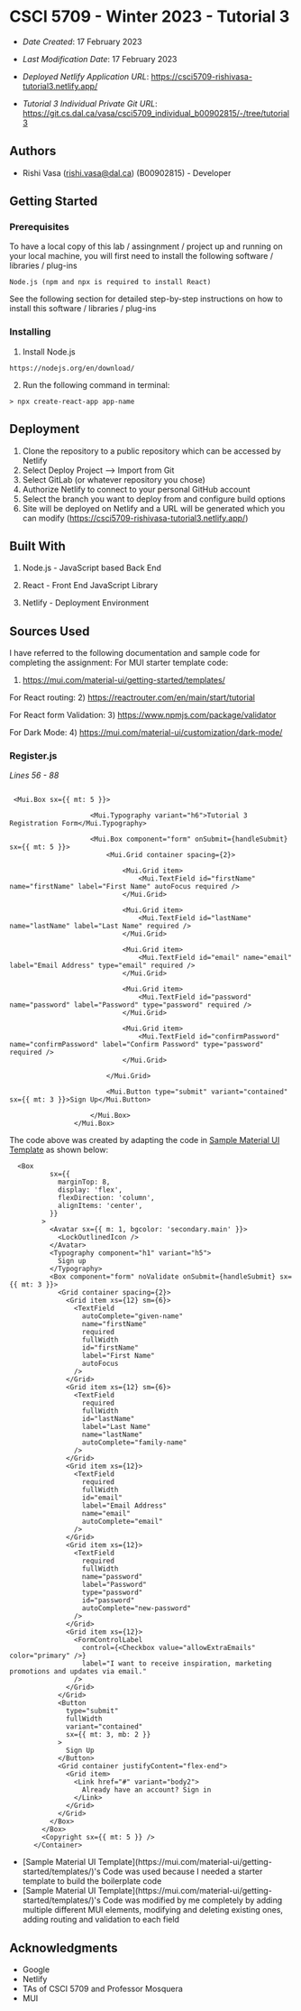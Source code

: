 <!--- The following README.md sample file was adapted from https://gist.github.com/PurpleBooth/109311bb0361f32d87a2#file-readme-template-md by Gabriella Mosquera for academic use ---> 


# CSCI 5709 - Winter 2023 - Tutorial 3

* *Date Created*: 17 February 2023
* *Last Modification Date*: 17 February 2023


* *Deployed Netlify Application URL*: https://csci5709-rishivasa-tutorial3.netlify.app/

* *Tutorial 3 Individual Private Git URL*: https://git.cs.dal.ca/vasa/csci5709_individual_b00902815/-/tree/tutorial3


## Authors

* Rishi Vasa (rishi.vasa@dal.ca) (B00902815) - Developer




## Getting Started

### Prerequisites

To have a local copy of this lab / assingnment / project up and running on your local machine, you will first need to install the following software / libraries / plug-ins

```
Node.js (npm and npx is required to install React)

```

See the following section for detailed step-by-step instructions on how to install this software / libraries / plug-ins

### Installing

1) Install Node.js
```
https://nodejs.org/en/download/

```

2) Run the following command in terminal:
```
> npx create-react-app app-name
```


## Deployment
1) Clone the repository to a public repository which can be accessed by Netlify
2) Select Deploy Project --> Import from Git
3) Select GitLab (or whatever repository you chose)
4) Authorize Netlify to connect to your personal GitHub account
5) Select the branch you want to deploy from and configure build options
6) Site will be deployed on Netlify and a URL will be generated which you can modify (https://csci5709-rishivasa-tutorial3.netlify.app/)

## Built With
1) Node.js - JavaScript based Back End

2) React - Front End JavaScript Library

3) Netlify - Deployment Environment


## Sources Used

I have referred to the following documentation and sample code for completing the assignment:
For MUI starter template code:
1) https://mui.com/material-ui/getting-started/templates/

For React routing:
2) https://reactrouter.com/en/main/start/tutorial

For React form Validation:
3) https://www.npmjs.com/package/validator

For Dark Mode:
4) https://mui.com/material-ui/customization/dark-mode/

### Register.js

*Lines 56 - 88*

```

 <Mui.Box sx={{ mt: 5 }}>

                    <Mui.Typography variant="h6">Tutorial 3 Registration Form</Mui.Typography>

                    <Mui.Box component="form" onSubmit={handleSubmit} sx={{ mt: 5 }}>
                        <Mui.Grid container spacing={2}>
                            
                            <Mui.Grid item>
                                <Mui.TextField id="firstName" name="firstName" label="First Name" autoFocus required />
                            </Mui.Grid>
                            
                            <Mui.Grid item>
                                <Mui.TextField id="lastName" name="lastName" label="Last Name" required />
                            </Mui.Grid>

                            <Mui.Grid item>
                                <Mui.TextField id="email" name="email" label="Email Address" type="email" required />
                            </Mui.Grid>
                            
                            <Mui.Grid item>
                                <Mui.TextField id="password" name="password" label="Password" type="password" required />
                            </Mui.Grid>

                            <Mui.Grid item>
                                <Mui.TextField id="confirmPassword" name="confirmPassword" label="Confirm Password" type="password" required />
                            </Mui.Grid>

                        </Mui.Grid>
                        
                        <Mui.Button type="submit" variant="contained" sx={{ mt: 3 }}>Sign Up</Mui.Button>
                    
                    </Mui.Box>
                </Mui.Box>

```

The code above was created by adapting the code in [Sample Material UI Template](https://mui.com/material-ui/getting-started/templates/) as shown below: 

```
  <Box
          sx={{
            marginTop: 8,
            display: 'flex',
            flexDirection: 'column',
            alignItems: 'center',
          }}
        >
          <Avatar sx={{ m: 1, bgcolor: 'secondary.main' }}>
            <LockOutlinedIcon />
          </Avatar>
          <Typography component="h1" variant="h5">
            Sign up
          </Typography>
          <Box component="form" noValidate onSubmit={handleSubmit} sx={{ mt: 3 }}>
            <Grid container spacing={2}>
              <Grid item xs={12} sm={6}>
                <TextField
                  autoComplete="given-name"
                  name="firstName"
                  required
                  fullWidth
                  id="firstName"
                  label="First Name"
                  autoFocus
                />
              </Grid>
              <Grid item xs={12} sm={6}>
                <TextField
                  required
                  fullWidth
                  id="lastName"
                  label="Last Name"
                  name="lastName"
                  autoComplete="family-name"
                />
              </Grid>
              <Grid item xs={12}>
                <TextField
                  required
                  fullWidth
                  id="email"
                  label="Email Address"
                  name="email"
                  autoComplete="email"
                />
              </Grid>
              <Grid item xs={12}>
                <TextField
                  required
                  fullWidth
                  name="password"
                  label="Password"
                  type="password"
                  id="password"
                  autoComplete="new-password"
                />
              </Grid>
              <Grid item xs={12}>
                <FormControlLabel
                  control={<Checkbox value="allowExtraEmails" color="primary" />}
                  label="I want to receive inspiration, marketing promotions and updates via email."
                />
              </Grid>
            </Grid>
            <Button
              type="submit"
              fullWidth
              variant="contained"
              sx={{ mt: 3, mb: 2 }}
            >
              Sign Up
            </Button>
            <Grid container justifyContent="flex-end">
              <Grid item>
                <Link href="#" variant="body2">
                  Already have an account? Sign in
                </Link>
              </Grid>
            </Grid>
          </Box>
        </Box>
        <Copyright sx={{ mt: 5 }} />
      </Container>

```

- <!---Why---> [Sample Material UI Template](https://mui.com/material-ui/getting-started/templates/)'s Code was used because I needed a starter template to build the boilerplate code
- <!---How---> [Sample Material UI Template](https://mui.com/material-ui/getting-started/templates/)'s Code was modified by me completely by adding multiple different MUI elements, modifying and deleting existing ones, adding routing and validation to each field 

## Acknowledgments

* Google
* Netlify
* TAs of CSCI 5709 and Professor Mosquera 
* MUI

